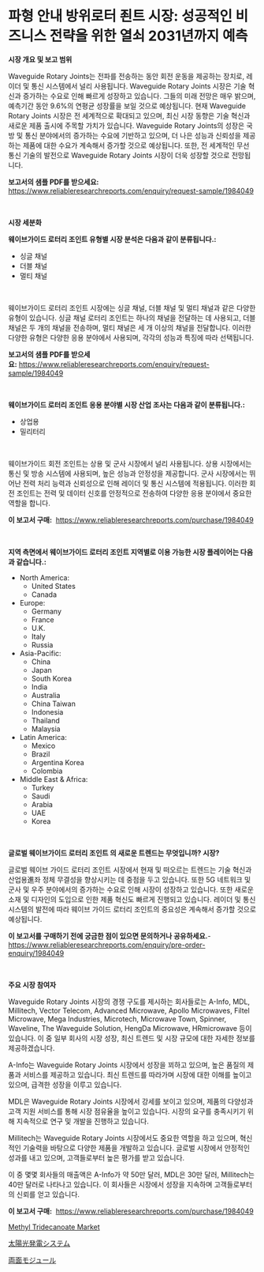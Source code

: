 <p><h1>파형 안내 방위로터 죈트 시장: 성공적인 비즈니스 전략을 위한 열쇠 2031년까지 예측</h1></p><p><strong>시장 개요 및 보고 범위</strong></p>
<p><p>Waveguide Rotary Joints는 전파를 전송하는 동안 회전 운동을 제공하는 장치로, 레이더 및 통신 시스템에서 널리 사용됩니다. Waveguide Rotary Joints 시장은 기술 혁신과 증가하는 수요로 인해 빠르게 성장하고 있습니다. 그들의 미래 전망은 매우 밝으며, 예측기간 동안 9.6%의 연평균 성장률을 보일 것으로 예상됩니다. 현재 Waveguide Rotary Joints 시장은 전 세계적으로 확대되고 있으며, 최신 시장 동향은 기술 혁신과 새로운 제품 출시에 주목할 가치가 있습니다. Waveguide Rotary Joints의 성장은 국방 및 통신 분야에서의 증가하는 수요에 기반하고 있으며, 더 나은 성능과 신뢰성을 제공하는 제품에 대한 수요가 계속해서 증가할 것으로 예상됩니다. 또한, 전 세계적인 무선 통신 기술의 발전으로 Waveguide Rotary Joints 시장이 더욱 성장할 것으로 전망됩니다.</p></p>
<p><strong>보고서의 샘플 PDF를 받으세요:</strong> <a href="https://www.reliableresearchreports.com/enquiry/request-sample/1984049">https://www.reliableresearchreports.com/enquiry/request-sample/1984049</a></p>
<p>&nbsp;</p>
<p><strong>시장 세분화</strong></p>
<p><strong>웨이브가이드 로터리 조인트 유형별 시장 분석은 다음과 같이 분류됩니다.:</strong></p>
<p><ul><li>싱글 채널</li><li>더블 채널</li><li>멀티 채널</li></ul></p>
<p>&nbsp;</p>
<p><p>웨이브가이드 로터리 조인트 시장에는 싱글 채널, 더블 채널 및 멀티 채널과 같은 다양한 유형이 있습니다. 싱글 채널 로터리 조인트는 하나의 채널을 전달하는 데 사용되고, 더블 채널은 두 개의 채널을 전송하며, 멀티 채널은 세 개 이상의 채널을 전달합니다. 이러한 다양한 유형은 다양한 응용 분야에서 사용되며, 각각의 성능과 특징에 따라 선택됩니다.</p></p>
<p><strong>보고서의 샘플 PDF를 받으세요:</strong>&nbsp;<a href="https://www.reliableresearchreports.com/enquiry/request-sample/1984049">https://www.reliableresearchreports.com/enquiry/request-sample/1984049</a></p>
<p>&nbsp;</p>
<p><strong> 웨이브가이드 로터리 조인트 응용 분야별 시장 산업 조사는 다음과 같이 분류됩니다.:</strong></p>
<p><ul><li>상업용</li><li>밀리터리</li></ul></p>
<p>&nbsp;</p>
<p><p>웨이브가이드 회전 조인트는 상용 및 군사 시장에서 널리 사용됩니다. 상용 시장에서는 통신 및 방송 시스템에 사용되며, 높은 성능과 안정성을 제공합니다. 군사 시장에서는 뛰어난 전력 처리 능력과 신뢰성으로 인해 레이더 및 통신 시스템에 적용됩니다. 이러한 회전 조인트는 전력 및 데이터 신호를 안정적으로 전송하여 다양한 응용 분야에서 중요한 역할을 합니다.</p></p>
<p><strong>이 보고서 구매:</strong>&nbsp; <a href="https://www.reliableresearchreports.com/purchase/1984049">https://www.reliableresearchreports.com/purchase/1984049</a></p>
<p>&nbsp;</p>
<p><strong>지역 측면에서 웨이브가이드 로터리 조인트 지역별로 이용 가능한 시장 플레이어는 다음과 같습니다.:</strong></p>
<p><ul>
    <li>
        North America:
        <ul>
            <li>United States</li>
            <li>Canada</li>
        </ul>
    </li>
    <li>
        Europe:
        <ul>
            <li>Germany</li>
            <li>France</li>
            <li>U.K.</li>
            <li>Italy</li>
            <li>Russia</li>
        </ul>
    </li>
    <li>
        Asia-Pacific:
        <ul>
            <li>China</li>
            <li>Japan</li>
            <li>South Korea</li>
            <li>India</li>
            <li>Australia</li>
            <li>China Taiwan</li>
            <li>Indonesia</li>
            <li>Thailand</li>
            <li>Malaysia</li>
        </ul>
    </li>
    <li>
        Latin America:
        <ul>
            <li>Mexico</li>
            <li>Brazil</li>
            <li>Argentina Korea</li>
            <li>Colombia</li>
        </ul>
    </li>
    <li>
        Middle East & Africa:
        <ul>
            <li>Turkey</li>
            <li>Saudi</li>
            <li>Arabia</li>
            <li>UAE</li>
            <li>Korea</li>
        </ul>
    </li>
    </ul></p>
<p>&nbsp;</p>
<p><strong>글로벌 웨이브가이드 로터리 조인트 의 새로운 트렌드는 무엇입니까? 시장?</strong></p>
<p><p>글로벌 웨이브 가이드 로터리 조인트 시장에서 현재 및 떠오르는 트렌드는 기술 혁신과 산업용進좌 정체 무결성을 향상시키는 데 중점을 두고 있습니다. 또한 5G 네트워크 및 군사 및 우주 분야에서의 증가하는 수요로 인해 시장이 성장하고 있습니다. 또한 새로운 소재 및 디자인의 도입으로 인한 제품 혁신도 빠르게 진행되고 있습니다. 레이더 및 통신 시스템의 발전에 따라 웨이브 가이드 로터리 조인트의 중요성은 계속해서 증가할 것으로 예상됩니다.</p></p>
<p><strong>이 보고서를 구매하기 전에 궁금한 점이 있으면 문의하거나 공유하세요.</strong>- <a href="https://www.reliableresearchreports.com/enquiry/pre-order-enquiry/1984049">https://www.reliableresearchreports.com/enquiry/pre-order-enquiry/1984049</a></p>
<p>&nbsp;</p>
<p><strong>주요 시장 참여자</strong></p>
<p><p>Waveguide Rotary Joints 시장의 경쟁 구도를 제시하는 회사들로는 A-Info, MDL, Millitech, Vector Telecom, Advanced Microwave, Apollo Microwaves, Filtel Microwave, Mega Industries, Microtech, Microwave Town, Spinner, Waveline, The Waveguide Solution, HengDa Microwave, HRmicrowave 등이 있습니다. 이 중 일부 회사의 시장 성장, 최신 트렌드 및 시장 규모에 대한 자세한 정보를 제공하겠습니다.</p><p>A-Info는 Waveguide Rotary Joints 시장에서 성장을 꾀하고 있으며, 높은 품질의 제품과 서비스를 제공하고 있습니다. 최신 트렌드를 따라가며 시장에 대한 이해를 높이고 있으며, 급격한 성장을 이루고 있습니다.</p><p>MDL은 Waveguide Rotary Joints 시장에서 강세를 보이고 있으며, 제품의 다양성과 고객 지원 서비스를 통해 시장 점유율을 높이고 있습니다. 시장의 요구를 충족시키기 위해 지속적으로 연구 및 개발을 진행하고 있습니다.</p><p>Millitech는 Waveguide Rotary Joints 시장에서도 중요한 역할을 하고 있으며, 혁신적인 기술력을 바탕으로 다양한 제품을 개발하고 있습니다. 글로벌 시장에서 안정적인 성과를 내고 있으며, 고객들로부터 높은 평가를 받고 있습니다.</p><p>이 중 몇몇 회사들의 매출액은 A-Info가 약 50만 달러, MDL은 30만 달러, Millitech는 40만 달러로 나타나고 있습니다. 이 회사들은 시장에서 성장을 지속하며 고객들로부터의 신뢰를 얻고 있습니다.</p></p>
<p><strong>이 보고서 구매:</strong>&nbsp;&nbsp;<a href="https://www.reliableresearchreports.com/purchase/1984049">https://www.reliableresearchreports.com/purchase/1984049</a></p>
<p><p><a href="https://circular-yam-9b9.notion.site/Methyl-Tridecanoate-Market-Research-Report-The-Key-To-Successful-Business-Strategy-Forecasted-for-P-d1e6185565574f4db63b3395e1ca3e57">Methyl Tridecanoate Market</a></p><p><a href="https://github.com/marbadji/Market-Research-Report-List-1/blob/main/577690412620.md">太陽光発電システム</a></p><p><a href="https://github.com/KaydenJohns1964/Market-Research-Report-List-1/blob/main/622189212621.md">両面モジュール</a></p></p>
